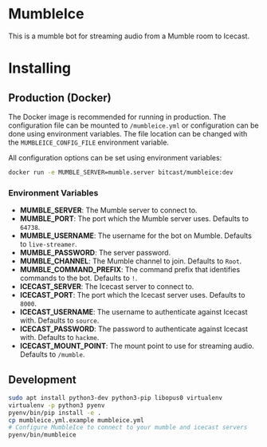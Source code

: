 # MumbleIce

This is a mumble bot for streaming audio from a Mumble room to Icecast.

# Installing

## Production (Docker)
The Docker image is recommended for running in production. The configuration
file can be mounted to `/mumbleice.yml` or configuration can be done using
environment variables. The file location can be changed with the
`MUMBLEICE_CONFIG_FILE` environment variable.

All configuration options can be set using environment variables:

```bash
docker run -e MUMBLE_SERVER=mumble.server bitcast/mumbleice:dev
```

### Environment Variables

* **MUMBLE_SERVER**: The Mumble server to connect to.
* **MUMBLE_PORT**: The port which the Mumble server uses. Defaults to `64738`.
* **MUMBLE_USERNAME**: The username for the bot on Mumble. Defaults to
  `live-streamer`.
* **MUMBLE_PASSWORD**: The server password.
* **MUMBLE_CHANNEL**: The Mumble channel to join. Defaults to `Root`.
* **MUMBLE_COMMAND_PREFIX**: The command prefix that identifies commands to the
  bot. Defaults to `!`.
* **ICECAST_SERVER**: The Icecast server to connect to.
* **ICECAST_PORT**: The port which the Icecast server uses. Defaults to `8000`.
* **ICECAST_USERNAME**: The username to authenticate against Icecast with.
  Defaults to `source`.
* **ICECAST_PASSWORD**: The password to authenticate against Icecast with.
  Defaults to `hackme`.
* **ICECAST_MOUNT_POINT**: The mount point to use for streaming audio. Defaults
  to `/mumble`.

## Development

```bash
sudo apt install python3-dev python3-pip libopus0 virtualenv
virtualenv -p python3 pyenv
pyenv/bin/pip install -e .
cp mumbleice.yml.example mumbleice.yml
# Configure MumbleIce to connect to your mumble and icecast servers
pyenv/bin/mumbleice
```

